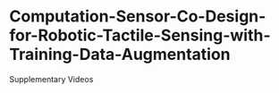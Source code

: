 # Computation-Sensor-Co-Design-for-Robotic-Tactile-Sensing-with-Training-Data-Augmentation
Supplementary Videos
